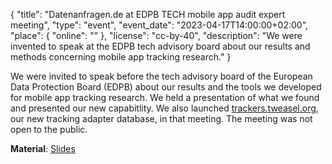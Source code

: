 {
    "title": "Datenanfragen.de at EDPB TECH mobile app audit expert meeting",
    "type": "event",
    "event_date": "2023-04-17T14:00:00+02:00",
    "place": {
        "online": ""
    },
    "license": "cc-by-40",
    "description": "We were invented to speak at the EDPB tech advisory board about our results and methods concerning mobile app tracking research."
}

We were invited to speak before the tech advisory board of the European Data Protection Board (EDPB) about our results and the tools we developed for mobile app tracking research. We held a presentation of what we found and presented our new capabitlity. We also launched [trackers.tweasel.org](https://tracker.tweasel.org), our new tracking adapter database, in that meeting. The meeting was not open to the public. 

**Material**: [Slides](https://static.dacdn.de/talks/slides/2023-04-17-edpb-expert-talk.pdf)
